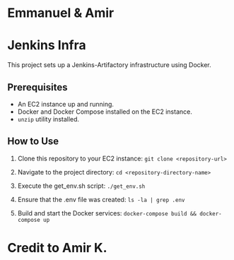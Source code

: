 # Emmanuel & Amir
# Jenkins Infra

This project sets up a Jenkins-Artifactory infrastructure using Docker.

## Prerequisites

- An EC2 instance up and running.
- Docker and Docker Compose installed on the EC2 instance.
- `unzip` utility installed.

## How to Use

1. Clone this repository to your EC2 instance:
    ```git clone <repository-url>```

2. Navigate to the project directory:
    ```cd <repository-directory-name>```

3. Execute the get_env.sh script:
    ```./get_env.sh```

4. Ensure that the .env file was created:
    ```ls -la | grep .env```

5. Build and start the Docker services:
    ```docker-compose build && docker-compose up```

# Credit to Amir K.